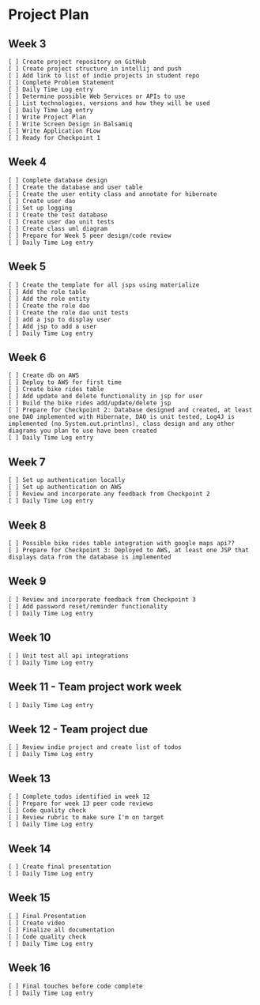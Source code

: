 # Project Plan

## Week 3
	[ ] Create project repository on GitHub
	[ ] Create project structure in intellij and push
	[ ] Add link to list of indie projects in student repo
	[ ] Complete Problem Statement
	[ ] Daily Time Log entry
	[ ] Determine possible Web Services or APIs to use
	[ ] List technologies, versions and how they will be used
	[ ] Daily Time Log entry
	[ ] Write Project Plan
	[ ] Write Screen Design in Balsamiq
	[ ] Write Application FLow
	[ ] Ready for Checkpoint 1
	
## Week 4
	[ ] Complete database design
	[ ] Create the database and user table
	[ ] Create the user entity class and annotate for hibernate
	[ ] Create user dao
	[ ] Set up logging
	[ ] Create the test database
	[ ] Create user dao unit tests
	[ ] Create class uml diagram
	[ ] Prepare for Week 5 peer design/code review
	[ ] Daily Time Log entry
	
## Week 5
	[ ] Create the template for all jsps using materialize
	[ ] Add the role table
	[ ] Add the role entity
	[ ] Create the role dao
	[ ] Create the role dao unit tests
	[ ] add a jsp to display user
	[ ] Add jsp to add a user
	[ ] Daily Time Log entry
	
## Week 6
	[ ] Create db on AWS
	[ ] Deploy to AWS for first time
	[ ] Create bike rides table
	[ ] Add update and delete functionality in jsp for user
	[ ] Build the bike rides add/update/delete jsp
	[ ] Prepare for Checkpoint 2: Database designed and created, at least one DAO implemented with Hibernate, DAO is unit tested, Log4J is implemented (no System.out.printlns), class design and any other diagrams you plan to use have been created
	[ ] Daily Time Log entry
	
## Week 7
	[ ] Set up authentication locally
	[ ] Set up authentication on AWS
	[ ] Review and incorporate any feedback from Checkpoint 2
	[ ] Daily Time Log entry
	
## Week 8
	[ ] Possible bike rides table integration with google maps api??
	[ ] Prepare for Checkpoint 3: Deployed to AWS, at least one JSP that displays data from the database is implemented
	
## Week 9
	[ ] Review and incorporate feedback from Checkpoint 3
	[ ] Add password reset/reminder functionality
	[ ] Daily Time Log entry
	
## Week 10
	[ ] Unit test all api integrations
	[ ] Daily Time Log entry
	
## Week 11 - Team project work week
	[ ] Daily Time Log entry
	
## Week 12 - Team project due
	[ ] Review indie project and create list of todos
	[ ] Daily Time Log entry
	
## Week 13
	[ ] Complete todos identified in week 12
	[ ] Prepare for week 13 peer code reviews
	[ ] Code quality check
	[ ] Review rubric to make sure I'm on target
	[ ] Daily Time Log entry
	
## Week 14
	[ ] Create final presentation
	[ ] Daily Time Log entry
	
## Week 15
	[ ] Final Presentation
	[ ] Create video
	[ ] Finalize all documentation
	[ ] Code quality check
	[ ] Daily Time Log entry
	
## Week 16
	[ ] Final touches before code complete
	[ ] Daily Time Log entry

	
	
	
	
	
	